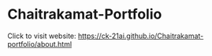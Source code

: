 # Chaitrakamat-Portfolio

Click to visit website: https://ck-21ai.github.io/Chaitrakamat-portfolio/about.html
